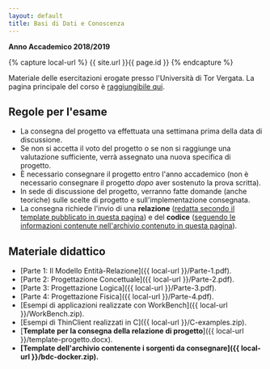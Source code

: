 ```yaml
---
layout: default
title: Basi di Dati e Conoscenza
---
```

**Anno Accademico 2018/2019**    

{% capture local-url %}
{{ site.url }}{{ page.id }}
{% endcapture %}

Materiale delle esercitazioni erogate presso l'Università di Tor Vergata. La pagina principale del corso è [raggiungibile qui](http://didatticaweb.uniroma2.it/informazioni/index/insegnamento/179848-Basi-Di-Dati-E-Conoscenza).


Regole per l'esame
------------------

* La consegna del progetto va effettuata una settimana prima della data di discussione.
* Se non si accetta il voto del progetto o se non si raggiunge una valutazione sufficiente, verrà assegnato una nuova specifica di progetto.
* È necessario consegnare il progetto entro l'anno accademico (non è necessario consegnare il progetto _dopo_ aver sostenuto la prova scritta).
* In sede di discussione del progetto, verranno fatte domande (anche teoriche) sulle scelte di progetto e sull'implementazione consegnata.
* La consegna richiede l'invio di una **relazione** (<u>redatta secondo il template pubblicato in questa pagina</u>) e del **codice** (<u>seguendo le informazioni contenute nell'archivio contenuto in questa pagina</u>).


Materiale didattico
--------------------

* [Parte 1: Il Modello Entità-Relazione]({{ local-url }}/Parte-1.pdf).
* [Parte 2: Progettazione Concettuale]({{ local-url }}/Parte-2.pdf).
* [Parte 3: Progettazione Logica]({{ local-url }}/Parte-3.pdf).
* [Parte 4: Progettazione Fisica]({{ local-url }}/Parte-4.pdf).
* [Esempi di applicazioni realizzate con WorkBench]({{ local-url }}/WorkBench.zip).
* [Esempi di ThinClient realizzati in C]({{ local-url }}/C-examples.zip).
* [**Template per la consegna della relazione di progetto**]({{ local-url }}/template-progetto.docx).
* **[Template dell'archivio contenente i sorgenti da consegnare]({{ local-url }}/bdc-docker.zip).**
